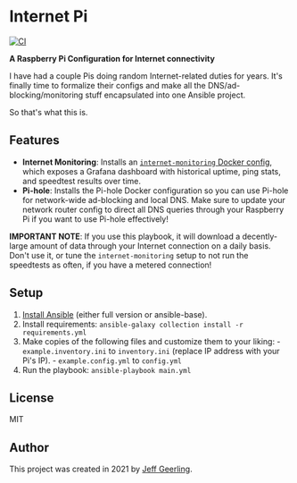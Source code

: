 # Internet Pi

[![CI](https://github.com/geerlingguy/internet-pi/workflows/CI/badge.svg?event=push)](https://github.com/geerlingguy/internet-pi/actions?query=workflow%3ACI)

**A Raspberry Pi Configuration for Internet connectivity**

I have had a couple Pis doing random Internet-related duties for years. It's finally time to formalize their configs and make all the DNS/ad-blocking/monitoring stuff encapsulated into one Ansible project.

So that's what this is.

## Features

  - **Internet Monitoring**: Installs an [`internet-monitoring` Docker config](https://github.com/geerlingguy/internet-monitoring), which exposes a Grafana dashboard with historical uptime, ping stats, and speedtest results over time.
  - **Pi-hole**: Installs the Pi-hole Docker configuration so you can use Pi-hole for network-wide ad-blocking and local DNS. Make sure to update your network router config to direct all DNS queries through your Raspberry Pi if you want to use Pi-hole effectively!

**IMPORTANT NOTE**: If you use this playbook, it will download a decently-large amount of data through your Internet connection on a daily basis. Don't use it, or tune the `internet-monitoring` setup to not run the speedtests as often, if you have a metered connection!

## Setup

  1. [Install Ansible](https://docs.ansible.com/ansible/latest/installation_guide/intro_installation.html) (either full version or ansible-base).
  2. Install requirements: `ansible-galaxy collection install -r requirements.yml`
  3. Make copies of the following files and customize them to your liking:
    - `example.inventory.ini` to `inventory.ini` (replace IP address with your Pi's IP).
    - `example.config.yml` to `config.yml`
  4. Run the playbook: `ansible-playbook main.yml`

## License

MIT

## Author

This project was created in 2021 by [Jeff Geerling](https://www.jeffgeerling.com/).
